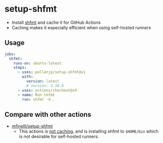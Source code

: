 # setup-shfmt

- Install [shfmt](https://github.com/mvdan/sh) and cache it for GitHub Actions
- Caching makes it especially efficient when using self-hosted runners

## Usage

```yaml
jobs:
  shfmt:
    runs-on: ubuntu-latest
    steps:
      - uses: pollenjp/setup-shfmt@v1
        with:
          version: latest
          # version: 3.10.0
      - uses: actions/checkout@v4
      - name: Run shfmt
        run: shfmt -d .
```

## Compare with other actions

- [mfinelli/setup-shfmt](https://github.com/mfinelli/setup-shfmt)
  - This actions is
    [not caching](https://github.com/mfinelli/setup-shfmt/blob/d9998666636b952a610a923ce3eea22cf21b9705/src/index.ts#L79-L84),
    and is installing shfmt to `$HOME/bin` which is not desirable for
    self-hosted runners.
